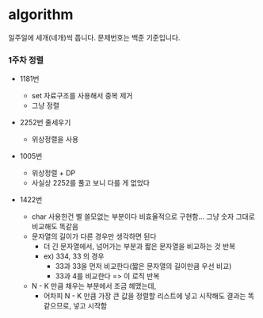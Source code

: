 # algorithm
일주일에 세개(네개)씩 풉니다.
문제번호는 백준 기준입니다.

### 1주차 정렬
 - 1181번 
    - set 자료구조를 사용해서 중복 제거
    - 그냥 정렬
 - 2252번 줄세우기
    - 위상정렬을 사용
 - 1005번 
    - 위상정렬 + DP
    - 사실상 2252를 풀고 보니 다를 게 없었다
    
 - 1422번 
    - char 사용한건 별 쓸모없는 부분이다 비효율적으로 구현함... 그냥 숫자 그대로 비교해도 똑같음
    - 문자열의 길이가 다른 경우만 생각하면 된다
      - 더 긴 문자열에서, 넘어가는 부분과 짧은 문자열을 비교하는 것 반복
      - ex) 334, 33 의 경우
        - 33과 33을 먼저 비교한다(짧은 문자열의 길이만큼 우선 비교)
        - 33과 4를 비교한다 => 이 로직 반복
    - N - K 만큼 채우는 부분에서 조금 헤맸는데,
      - 어차피 N - K 만큼 가장 큰 값을 정렬할 리스트에 넣고 시작해도 결과는 똑같으므로, 넣고 시작함
